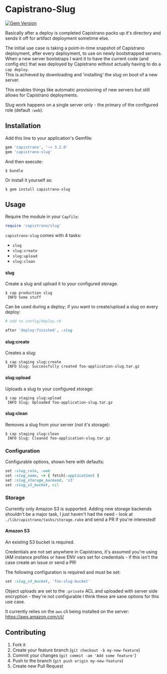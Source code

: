 # Capistrano-Slug

[![Gem Version](https://badge.fury.io/rb/capistrano-slug.svg)](http://badge.fury.io/rb/capistrano-slug)

Basically after a deploy is completed Capistrano packs up it's directory and sends it off for artifact deployment sometime else.  

The initial use case is taking a point-in-time snapshot of Capistrano deployment, after every deployment, to use on newly bootstrapped servers.  
When a new server bootstraps I want it to have the current code (and config etc) that was deployed by Capistrano without actually having to do a `cap deploy`.  
This is achieved by downloading and 'installing' the slug on boot of a new server.

This enables things like automatic provisioning of new servers but still allows for Capistrano deployments.

Slug work happens on a single server only - the primary of the configured role (default `:web`).


## Installation

Add this line to your application's Gemfile:

```ruby
gem 'capistrano', '~> 3.2.0'
gem 'capistrano-slug'
```

And then execute:

`$ bundle`

Or install it yourself as:

`$ gem install capistrano-slug`


## Usage

Require the module in your `Capfile`:

```ruby
require 'capistrano/slug'
```

`capistrano-slug` comes with 4 tasks:

* `slug`
* `slug:create`
* `slug:upload`
* `slug:clean`


#### slug

Create a slug and upload it to your configured storage.

```shell
$ cap production slug
 INFO Some stuff
```

Can be used during a deploy; if you want to create/upload a slug on every deploy:

```ruby
# add to config/deploy.rb

after 'deploy:finished', :slug
```


#### slug:create

Creates a slug:

```shell
$ cap staging slug:create
 INFO Slug: Successfully created foo-application-slug.tar.gz
```


#### slug:upload

Uploads a slug to your configured storage:

```shell
$ cap staging slug:upload
 INFO Slug: Uploaded foo-application-slug.tar.gz
```

#### slug:clean

Removes a slug from your server (not it's storage):

```shell
$ cap staging slug:clean
 INFO Slug: Cleaned foo-application-slug.tar.gz
```



### Configuration

Configurable options, shown here with defaults:

```ruby
set :slug_role, :web
set :slug_name, -> { fetch(:application) }
set :slug_storage_backend, 's3'
set :slug_s3_bucket, nil
```


### Storage

Currently only Amazon S3 is supported. Adding new storage backends shouldn't be a major task, I just haven't had the need -
look at `./lib/capistrano/tasks/storage.rake` and send a PR if you're interested!

#### Amazon S3

An existing S3 bucket is required.

Credentials are not set anywhere in Capistrano, it's assumed you're using IAM instance profiles or have ENV vars set for credentials - if this isn't the case create an issue or send a PR!

The following configuration is required and must be set:

```ruby
set :slug_s3_bucket, 'foo-slug-bucket'
```

Object uploads are set to the `:private` ACL and uploaded with server side encryption - they're not configurable I think these are sane options for this use case.

It currently relies on the `aws` cli being installed on the server: https://aws.amazon.com/cli/


## Contributing

1. Fork it
2. Create your feature branch (`git checkout -b my-new-feature`)
3. Commit your changes (`git commit -am 'Add some feature'`)
4. Push to the branch (`git push origin my-new-feature`)
5. Create new Pull Request
